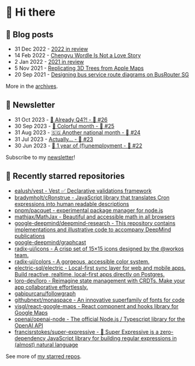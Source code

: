 # 👋 Hi there

## 📝 Blog posts

<!-- feed start -->
- 31 Dec 2022 - [2022 in review](https://cheeaun.com/blog/2022/12/2022-in-review/)
- 14 Feb 2022 - [Chengyu Wordle Is Not a Love Story](https://cheeaun.com/blog/2022/02/chengyu-wordle-is-not-a-love-story/)
- 2 Jan 2022 - [2021 in review](https://cheeaun.com/blog/2022/01/2021-in-review/)
- 5 Nov 2021 - [Replicating 3D Trees from Apple Maps](https://cheeaun.com/blog/2021/11/replicating-3d-trees-apple-maps/)
- 20 Sep 2021 - [Designing bus service route diagrams on BusRouter SG](https://cheeaun.com/blog/2021/09/bus-service-route-diagrams-busrouter-sg/)
<!-- feed end -->

More in the [archives](https://cheeaun.com/blog/archives/).

## 📰 Newsletter

<!-- newsletter start -->
- 31 Oct 2023 - [🫣 Already Q4?! - 🥫 #26](https://cheeaun.substack.com/p/already-q4-26)
- 30 Sep 2023 - [🎨 Colorful month - 🥫 #25](https://cheeaun.substack.com/p/colorful-month-25)
- 31 Aug 2023 - [🇸🇬 Another national month - 🥫 #24](https://cheeaun.substack.com/p/another-national-month-24)
- 31 Jul 2023 - [Actually… - 🥫 #23](https://cheeaun.substack.com/p/actually-23)
- 30 Jun 2023 - [🎂 1 year of (f)unemployment - 🥫 #22](https://cheeaun.substack.com/p/1-year-of-funemployment-22)
<!-- newsletter end -->

Subscribe to my [newsletter](https://cheeaun.substack.com/)!

## 🌟 Recently starred repositories

<!-- starred repos start -->
- [ealush/vest - Vest ✅ Declarative validations framework](https://github.com/ealush/vest)
- [bradymholt/cRonstrue - JavaScript library that translates Cron expressions into human readable descriptions](https://github.com/bradymholt/cRonstrue)
- [pnpm/pacquet - experimental package manager for node.js](https://github.com/pnpm/pacquet)
- [mathjax/MathJax - Beautiful and accessible math in all browsers](https://github.com/mathjax/MathJax)
- [google-deepmind/deepmind-research - This repository contains implementations and illustrative code to accompany DeepMind publications](https://github.com/google-deepmind/deepmind-research)
- [google-deepmind/graphcast](https://github.com/google-deepmind/graphcast)
- [radix-ui/icons - A crisp set of 15×15 icons designed by the @workos team.](https://github.com/radix-ui/icons)
- [radix-ui/colors - A gorgeous, accessible color system.](https://github.com/radix-ui/colors)
- [electric-sql/electric - Local-first sync layer for web and mobile apps. Build reactive, realtime, local-first apps directly on Postgres.](https://github.com/electric-sql/electric)
- [loro-dev/loro - Reimagine state management with CRDTs. Make your app collaborative effortlessly.](https://github.com/loro-dev/loro)
- [gabipurcaru/followgraph](https://github.com/gabipurcaru/followgraph)
- [githubnext/monaspace - An innovative superfamily of fonts for code](https://github.com/githubnext/monaspace)
- [visgl/react-google-maps - React component and hooks library for Google Maps](https://github.com/visgl/react-google-maps)
- [openai/openai-node - The official Node.js / Typescript library for the OpenAI API](https://github.com/openai/openai-node)
- [francisrstokes/super-expressive - 🦜 Super Expressive is a zero-dependency JavaScript library for building regular expressions in (almost) natural language](https://github.com/francisrstokes/super-expressive)
<!-- starred repos end -->

See more of [my starred repos](https://github.com/stars/cheeaun/).
